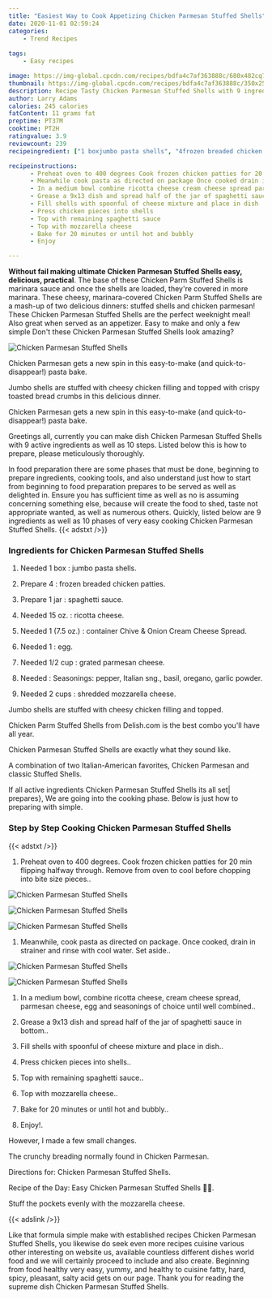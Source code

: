 ```yaml
---
title: "Easiest Way to Cook Appetizing Chicken Parmesan Stuffed Shells"
date: 2020-11-01 02:59:24
categories:
    - Trend Recipes
    
tags:
    - Easy recipes

image: https://img-global.cpcdn.com/recipes/bdfa4c7af363888c/680x482cq70/chicken-parmesan-stuffed-shells-recipe-main-photo.jpg
thumbnail: https://img-global.cpcdn.com/recipes/bdfa4c7af363888c/350x250cq70/chicken-parmesan-stuffed-shells-recipe-main-photo.jpg
description: Recipe Tasty Chicken Parmesan Stuffed Shells with 9 ingredients and 10 stages of easy cooking.
author: Larry Adams
calories: 245 calories
fatContent: 11 grams fat
preptime: PT37M
cooktime: PT2H
ratingvalue: 3.9
reviewcount: 239
recipeingredient: ["1 boxjumbo pasta shells", "4frozen breaded chicken patties", "1 jarspaghetti sauce", "15 oz.ricotta cheese", "1 (7.5 oz.)container Chive  Onion Cream Cheese Spread", "1egg", "1/2 cupgrated parmesan cheese", "Seasonings pepper Italian sng basil oregano garlic powder", "2 cupsshredded mozzarella cheese"]

recipeinstructions: 
      - Preheat oven to 400 degrees Cook frozen chicken patties for 20 min flipping halfway through Remove from oven to cool before chopping into bite size pieces 
      - Meanwhile cook pasta as directed on package Once cooked drain in strainer and rinse with cool water Set aside 
      - In a medium bowl combine ricotta cheese cream cheese spread parmesan cheese egg and seasonings of choice until well combined 
      - Grease a 9x13 dish and spread half of the jar of spaghetti sauce in bottom 
      - Fill shells with spoonful of cheese mixture and place in dish 
      - Press chicken pieces into shells 
      - Top with remaining spaghetti sauce 
      - Top with mozzarella cheese 
      - Bake for 20 minutes or until hot and bubbly 
      - Enjoy

---
```




**Without fail making ultimate Chicken Parmesan Stuffed Shells easy, delicious, practical**. The base of these Chicken Parm Stuffed Shells is marinara sauce and once the shells are loaded, they&#39;re covered in more marinara. These cheesy, marinara-covered Chicken Parm Stuffed Shells are a mash-up of two delicious dinners: stuffed shells and chicken parmesan! These Chicken Parmesan Stuffed Shells are the perfect weeknight meal! Also great when served as an appetizer. Easy to make and only a few simple Don&#39;t these Chicken Parmesan Stuffed Shells look amazing?


![Chicken Parmesan Stuffed Shells](https://img-global.cpcdn.com/recipes/bdfa4c7af363888c/680x482cq70/chicken-parmesan-stuffed-shells-recipe-main-photo.jpg "Chicken Parmesan Stuffed Shells")



Chicken Parmesan gets a new spin in this easy-to-make (and quick-to-disappear!) pasta bake.

Jumbo shells are stuffed with cheesy chicken filling and topped with crispy toasted bread crumbs in this delicious dinner.

Chicken Parmesan gets a new spin in this easy-to-make (and quick-to-disappear!) pasta bake.


Greetings all, currently you can make dish Chicken Parmesan Stuffed Shells with 9 active ingredients as well as 10 steps. Listed below this is how to prepare, please meticulously thoroughly.

In food preparation there are some phases that must be done, beginning to prepare ingredients, cooking tools, and also understand just how to start from beginning to food preparation prepares to be served as well as delighted in. Ensure you has sufficient time as well as no is assuming concerning something else, because will create the food to shed, taste not appropriate wanted, as well as numerous others. Quickly, listed below are 9 ingredients as well as 10 phases of very easy cooking Chicken Parmesan Stuffed Shells.
{{< adstxt />}}

### Ingredients for Chicken Parmesan Stuffed Shells


1. Needed 1 box : jumbo pasta shells.

1. Prepare 4 : frozen breaded chicken patties.

1. Prepare 1 jar : spaghetti sauce.

1. Needed 15 oz. : ricotta cheese.

1. Needed 1 (7.5 oz.) : container Chive &amp; Onion Cream Cheese Spread.

1. Needed 1 : egg.

1. Needed 1/2 cup : grated parmesan cheese.

1. Needed  : Seasonings: pepper, Italian sng., basil, oregano, garlic powder.

1. Needed 2 cups : shredded mozzarella cheese.


Jumbo shells are stuffed with cheesy chicken filling and topped.

Chicken Parm Stuffed Shells from Delish.com is the best combo you&#39;ll have all year.

Chicken Parmesan Stuffed Shells are exactly what they sound like.

A combination of two Italian-American favorites, Chicken Parmesan and classic Stuffed Shells.


If all active ingredients Chicken Parmesan Stuffed Shells its all set| prepares}, We are going into the cooking phase. Below is just how to preparing with simple.

### Step by Step Cooking Chicken Parmesan Stuffed Shells

{{< adstxt />}}


1. Preheat oven to 400 degrees. Cook frozen chicken patties for 20 min flipping halfway through. Remove from oven to cool before chopping into bite size pieces..



![Chicken Parmesan Stuffed Shells](https://img-global.cpcdn.com/steps/9714ab1e25a0c2ea/160x128cq70/chicken-parmesan-stuffed-shells-recipe-step-1-photo.jpg" "Chicken Parmesan Stuffed Shells")

![Chicken Parmesan Stuffed Shells](https://img-global.cpcdn.com/steps/5496533b80d5d622/160x128cq70/chicken-parmesan-stuffed-shells-recipe-step-1-photo.jpg" "Chicken Parmesan Stuffed Shells")

![Chicken Parmesan Stuffed Shells](https://img-global.cpcdn.com/steps/cc8ce5a4ab5f8d8c/160x128cq70/chicken-parmesan-stuffed-shells-recipe-step-1-photo.jpg" "Chicken Parmesan Stuffed Shells")



1. Meanwhile, cook pasta as directed on package. Once cooked, drain in strainer and rinse with cool water. Set aside..



![Chicken Parmesan Stuffed Shells](https://img-global.cpcdn.com/steps/914cc9f905b12e98/160x128cq70/chicken-parmesan-stuffed-shells-recipe-step-2-photo.jpg" "Chicken Parmesan Stuffed Shells")

![Chicken Parmesan Stuffed Shells](https://img-global.cpcdn.com/steps/69499e32b3c901b5/160x128cq70/chicken-parmesan-stuffed-shells-recipe-step-2-photo.jpg" "Chicken Parmesan Stuffed Shells")



1. In a medium bowl, combine ricotta cheese, cream cheese spread, parmesan cheese, egg and seasonings of choice until well combined..



1. Grease a 9x13 dish and spread half of the jar of spaghetti sauce in bottom..



1. Fill shells with spoonful of cheese mixture and place in dish..



1. Press chicken pieces into shells..



1. Top with remaining spaghetti sauce..



1. Top with mozzarella cheese..



1. Bake for 20 minutes or until hot and bubbly..



1. Enjoy!.




However, I made a few small changes.

The crunchy breading normally found in Chicken Parmesan.

Directions for: Chicken Parmesan Stuffed Shells.

Recipe of the Day: Easy Chicken Parmesan Stuffed Shells 🤤🤤.

Stuff the pockets evenly with the mozzarella cheese.


{{< adslink />}}

Like that formula simple make with established recipes Chicken Parmesan Stuffed Shells, you likewise do seek even more recipes cuisine various other interesting on website us, available countless different dishes world food and we will certainly proceed to include and also create. Beginning from food healthy very easy, yummy, and healthy to cuisine fatty, hard, spicy, pleasant, salty acid gets on our page. Thank you for reading the supreme dish Chicken Parmesan Stuffed Shells.
